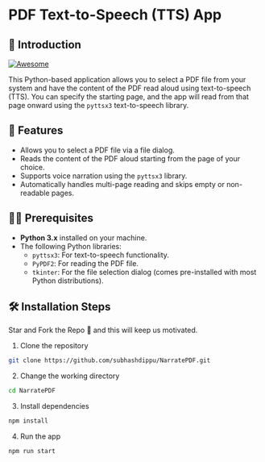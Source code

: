 # PDF Text-to-Speech (TTS) App

## 📌 Introduction

[![Awesome](https://awesome.re/badge.svg)](https://awesome.re)

This Python-based application allows you to select a PDF file from your system and have the content of the PDF read aloud using text-to-speech (TTS). You can specify the starting page, and the app will read from that page onward using the `pyttsx3` text-to-speech library.

## 🚀 Features

- Allows you to select a PDF file via a file dialog.
- Reads the content of the PDF aloud starting from the page of your choice.
- Supports voice narration using the `pyttsx3` library.
- Automatically handles multi-page reading and skips empty or non-readable pages.

## 👨‍💻 Prerequisites

- **Python 3.x** installed on your machine.
- The following Python libraries:
  - `pyttsx3`: For text-to-speech functionality.
  - `PyPDF2`: For reading the PDF file.
  - `tkinter`: For the file selection dialog (comes pre-installed with most Python distributions).

## 🛠️ Installation Steps

Star and Fork the Repo 🌟 and this will keep us motivated.

1. Clone the repository

```bash
git clone https://github.com/subhashdippu/NarratePDF.git
```

2. Change the working directory

```bash
cd NarratePDF
```

3. Install dependencies

```bash
npm install
```

4. Run the app

```bash
npm run start
```
